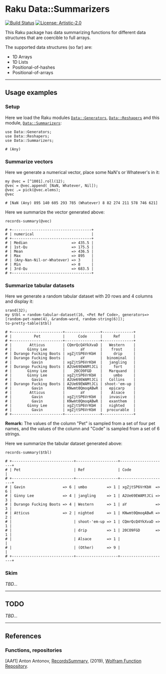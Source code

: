 # Raku Data::Summarizers

[![Build Status](https://app.travis-ci.com/antononcube/Raku-Data-Summarizers.svg?branch=main)](https://app.travis-ci.com/github/antononcube/Raku-Data-Summarizers)
[![License: Artistic-2.0](https://img.shields.io/badge/License-Artistic%202.0-0298c3.svg)](https://opensource.org/licenses/Artistic-2.0)

This Raku package has data summarizing functions for different data structures that are 
coercible to full arrays.

The supported data structures (so far) are:
  - 1D Arrays
  - 1D Lists  
  - Positional-of-hashes
  - Positional-of-arrays

------

## Usage examples

### Setup

Here we load the Raku modules 
[`Data::Generators`](https://modules.raku.org/dist/Data::Generators:cpan:ANTONOV),
[`Data::Reshapers`](https://modules.raku.org/dist/Data::Reshapers:cpan:ANTONOV)
and this module,
[`Data::Summarizers`](https://github.com/antononcube/Raku-Data-Summarizers):

```perl6
use Data::Generators;
use Data::Reshapers;
use Data::Summarizers;
```
```
# (Any)
```

### Summarize vectors

Here we generate a numerical vector, place some NaN's or Whatever's in it:

```perl6
my @vec = [^1001].roll(12);
@vec = @vec.append( [NaN, Whatever, Nil]);
@vec .= pick(@vec.elems);
@vec
```
```
# [NaN (Any) 895 140 605 293 785 (Whatever) 8 82 274 211 578 746 621]
```

Here we summarize the vector generated above:

```perl6
records-summary(@vec)
```
```
# +------------------------------------+
# | numerical                          |
# +------------------------------------+
# | Median                    => 435.5 |
# | 1st-Qu                    => 175.5 |
# | Mean                      => 436.5 |
# | Max                       => 895   |
# | (Any-Nan-Nil-or-Whatever) => 3     |
# | Min                       => 8     |
# | 3rd-Qu                    => 683.5 |
# +------------------------------------+
```

### Summarize tabular datasets

Here we generate a random tabular dataset with 20 rows and 4 columns and display it:

```perl6
srand(32);
my $tbl = random-tabular-dataset(16, <Pet Ref Code>, generators=>[random-pet-name(4), &random-word, random-string(6)]);
to-pretty-table($tbl)
```
```
# +-----------------------+----------------+--------------+
# |          Pet          |      Code      |     Ref      |
# +-----------------------+----------------+--------------+
# |        Atticus        | CQmrQcQ4YkXvaD |   Western    |
# |       Ginny Lee       |       aY       |    frost     |
# | Durango Fucking Boots | xgZjtSP6VrKbH  |     drip     |
# | Durango Fucking Boots |       aY       |  binominal   |
# |         Gavin         | xgZjtSP6VrKbH  |   jangling   |
# | Durango Fucking Boots | A2Ue69EWAMtJCi |     fort     |
# |       Ginny Lee       |    20CO9FGD    |   Marquand   |
# |       Ginny Lee       | xgZjtSP6VrKbH  |     umbo     |
# |         Gavin         | A2Ue69EWAMtJCi |   Collins    |
# | Durango Fucking Boots | A2Ue69EWAMtJCi | shoot-'em-up |
# |         Gavin         | KNwmt0QmoqABwR |   epicarp    |
# |        Atticus        |       aY       |    Alsace    |
# |         Gavin         | xgZjtSP6VrKbH  |   invasive   |
# |         Gavin         | KNwmt0QmoqABwR |   exanthem   |
# |       Ginny Lee       | xgZjtSP6VrKbH  |   nighted    |
# |         Gavin         | xgZjtSP6VrKbH  |  procurable  |
# +-----------------------+----------------+--------------+
```

**Remark:** The values of the column "Pet" is sampled from a set of four pet names, and the values of the column
and "Code" is sampled from a set of 6 strings.

Here we summarize the tabular dataset generated above:

```perl6
records-summary($tbl)
```
```
# +----------------------------+-------------------+---------------------+
# | Pet                        | Ref               | Code                |
# +----------------------------+-------------------+---------------------+
# | Gavin                 => 6 | umbo         => 1 | xgZjtSP6VrKbH  => 6 |
# | Ginny Lee             => 4 | jangling     => 1 | A2Ue69EWAMtJCi => 3 |
# | Durango Fucking Boots => 4 | Western      => 1 | aY             => 3 |
# | Atticus               => 2 | nighted      => 1 | KNwmt0QmoqABwR => 2 |
# |                            | shoot-'em-up => 1 | CQmrQcQ4YkXvaD => 1 |
# |                            | drip         => 1 | 20CO9FGD       => 1 |
# |                            | Alsace       => 1 |                     |
# |                            | (Other)      => 9 |                     |
# +----------------------------+-------------------+---------------------+
```

### Skim

*TBD...*

------

## TODO

*TBD...*

------

## References

### Functions, repositories

[AAf1] Anton Antonov,
[RecordsSummary](https://resources.wolframcloud.com/FunctionRepository/resources/RecordsSummary),
(2019),
[Wolfram Function Repository](https://resources.wolframcloud.com/FunctionRepository).
